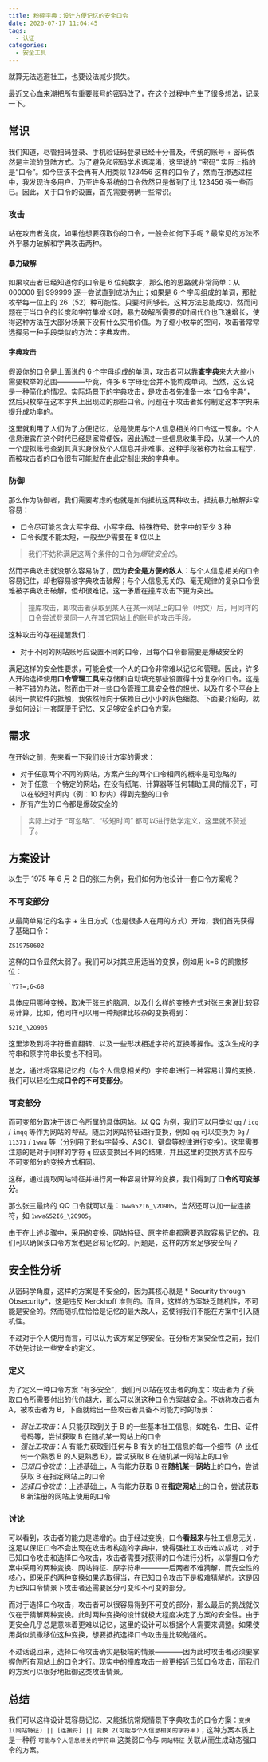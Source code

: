 ```yaml
---
title: 粉碎字典：设计方便记忆的安全口令
date: 2020-07-17 11:04:45
tags:
  - 认证
categories:
  - 安全工具
---
```


就算无法逃避社工，也要设法减少损失。

<!--more-->

最近又心血来潮把所有重要账号的密码改了，在这个过程中产生了很多想法，记录一下。

## 常识

我们知道，尽管扫码登录、手机验证码登录已经十分普及，传统的账号 + 密码依然是主流的登陆方式。为了避免和密码学术语混淆，这里说的 “密码” 实际上指的是“口令”。如今应该不会再有人用类似 123456 这样的口令了，然而在渗透过程中，我发现许多用户、乃至许多系统的口令依然只是做到了比 123456 强一些而已。因此，关于口令的设置，首先需要明确一些常识。

### 攻击

站在攻击者角度，如果他想要窃取你的口令，一般会如何下手呢？最常见的方法不外乎暴力破解和字典攻击两种。

#### 暴力破解

如果攻击者已经知道你的口令是 6 位纯数字，那么他的思路就非常简单：从 000000 到 999999 逐一尝试直到成功为止；如果是 6 个字母组成的单词，那就枚举每一位上的 26（52）种可能性。只要时间够长，这种方法总能成功，然而问题在于当口令的长度和字符集增长时，暴力破解所需要的时间代价也飞速增长，使得这种方法在大部分场景下没有什么实用价值。为了缩小枚举的空间，攻击者常常选择另一种手段类似的方法：字典攻击。

#### 字典攻击

假设你的口令是上面说的 6 个字母组成的单词，攻击者可以靠**查字典**来大大缩小需要枚举的范围————毕竟，许多 6 字母组合并不能构成单词。当然，这么说是一种简化的情况。实际场景下的字典攻击，是攻击者先准备一本 “口令字典”，然后只枚举在这本字典上出现过的那些口令。问题在于攻击者如何制定这本字典来提升成功率的。

这里就利用了人们为了方便记忆，总是使用与个人信息相关的口令这一现象。个人信息泄露在这个时代已经是家常便饭，因此通过一些信息收集手段，从某一个人的一个虚拟账号查到其真实身份及个人信息并非难事。这种手段被称为社会工程学，而被攻击者的口令很有可能就在由此定制出来的字典中。

### 防御

那么作为防御者，我们需要考虑的也就是如何抵抗这两种攻击。抵抗暴力破解非常容易：

- 口令尽可能包含大写字母、小写字母、特殊符号、数字中的至少 3 种
- 口令长度不能太短，一般至少需要在 8 位以上

> 我们不妨称满足这两个条件的口令为*爆破安全的*。

然而字典攻击就没那么容易防了，因为**安全是方便的敌人**：与个人信息相关的口令容易记住，却也容易被字典攻击破解；与个人信息无关的、毫无规律的复杂口令很难被字典攻击破解，但却很难记。这一矛盾在撞库攻击下更为突出。

> 撞库攻击，即攻击者获取到某人在某一网站上的口令（明文）后，用同样的口令尝试登录同一人在其它网站上的账号的攻击手段。

这种攻击的存在提醒我们：

- 对于不同的网站账号应设置不同的口令，且每个口令都需要是爆破安全的

满足这样的安全性要求，可能会使一个人的口令非常难以记忆和管理。因此，许多人开始选择使用**口令管理工具**来存储和自动填充那些设置得十分复杂的口令。这是一种不错的办法，然而由于对一些口令管理工具安全性的担忧、以及在多个平台上装同一款软件的抵触，我依然倾向于依赖自己小小的灰色细胞。下面要介绍的，就是如何设计一套既便于记忆、又足够安全的口令方案。

## 需求

在开始之前，先来看一下我们设计方案的需求：

- 对于任意两个不同的网站，方案产生的两个口令相同的概率是可忽略的
- 对于任意一个特定的网站，在没有纸笔、计算器等任何辅助工具的情况下，可以在较短时间内（例：10 秒内）得到完整的口令
- 所有产生的口令都是爆破安全的

> 实际上对于 “可忽略”、“较短时间” 都可以进行数学定义，这里就不赘述了。

## 方案设计

以生于 1975 年 6 月 2 日的张三为例，我们如何为他设计一套口令方案呢？

### 不可变部分

从最简单易记的名字 + 生日方式（也是很多人在用的方式）开始，我们首先获得了基础口令：

```
ZS19750602
```

这样的口令显然太弱了。我们可以对其应用适当的变换，例如用 k=6 的凯撒移位：

```
`Y7?=;6<68
```

具体应用哪种变换，取决于张三的脑洞、以及什么样的变换方式对张三来说比较容易计算。比如，他同样可以用一种规律比较杂的变换得到：

```
52I6_\2O905
```

这里涉及到将字符垂直翻转、以及一些形状相近字符的互换等操作。这次生成的字符串和原字符串长度也不相同。

总之，通过将容易记忆的（与个人信息相关的）字符串进行一种容易计算的变换，我们可以轻松生成**口令的不可变部分**。

### 可变部分

而可变部分取决于该口令所属的具体网站。以 QQ 为例，我们可以用类似 `qq` / `icq` / `imqq` 等作为网站的*特征*。随后对网站特征进行变换，例如 `qq` 可以变换为 `9g` / `11371` / `1wwa` 等（分别用了形似字替换、ASCII、键盘等规律进行变换）。这里需要注意的是对于同样的字符 `q` 应该变换出不同的结果，并且这里的变换方式不应与不可变部分的变换方式相同。

这样，通过提取网站特征并进行另一种容易计算的变换，我们得到了**口令的可变部分**。

那么张三最终的 QQ 口令就可以是：`1wwa52I6_\2O905`。当然还可以加一些连接符，如 `1wwa&52I6_\2O905`。

由于在上述步骤中，采用的变换、网站特征、原字符串都需要选取容易记忆的，我们可以确保该口令方案也是容易记忆的。问题是，这样的方案足够安全吗？

## 安全性分析

从密码学角度，这样的方案是不安全的，因为其核心就是 * Security through Obsecurity*，这是违反 Kerckhoff 准则的。而且，这样的方案缺乏随机性，不可能是安全的。然而随机性恰恰是记忆的最大敌人，这使得我们不能在方案中引入随机性。

不过对于个人使用而言，可以认为该方案足够安全。在分析方案安全性之前，我们不妨先讨论一些安全的定义。

### 定义

为了定义一种口令方案 “有多安全”，我们可以站在攻击者的角度：攻击者为了获取口令所需要付出的代价越大，那么可以说这种口令方案越安全。不妨称攻击者为 A，被攻击者为 B，下面就给出一些攻击者具备不同能力时的场景：

- *弱社工攻击*：A 只能获取到关于 B 的一些基本社工信息，如姓名、生日、证件号码等，尝试获取 B 在随机某一网站上的口令
- *强社工攻击*：A 有能力获取到任何与 B 有关的社工信息的每一个细节（A 比任何一个熟悉 B 的人更熟悉 B），尝试获取 B 在随机某一网站上的口令
- *已知口令攻击*：上述基础上，A 有能力获取 B 在**随机某一网站**上的口令，尝试获取 B 在指定网站上的口令
- *选择口令攻击*：上述基础上，A 有能力获取 B 在**指定网站**上的口令，尝试获取 B 新注册的网站上使用的口令

### 讨论

可以看到，攻击者的能力是递增的。由于经过变换，口令**看起来**与社工信息无关，这足以保证口令不会出现在攻击者构造的字典中，使得强社工攻击难以成功；对于已知口令攻击和选择口令攻击，攻击者需要对获得的口令进行分析，以掌握口令方案中采用的两种变换、网站特征、原字符串————后两者不难猜解，而安全性的核心，即采用的两种变换如果选取得当，在已知口令攻击下是极难猜解的。这是因为已知口令情景下攻击者还需要区分可变和不可变的部分。

而对于选择口令攻击，攻击者可以很容易得到不可变的部分，那么最后的挑战就仅仅在于猜解两种变换。此时两种变换的设计就极大程度决定了方案的安全性。由于更安全几乎总是意味着更难以记忆，这里的设计可以根据个人需要来调整。如果使用类似凯撒移位这种变换，想要抵抗选择口令攻击是比较勉强的。

不过话说回来，选择口令攻击确实是极端的情景————因为此时攻击者必须要掌握你所有网站上的口令才行。现实中的撞库攻击一般更接近已知口令攻击，而我们的方案可以很好地抵御这类攻击情景。

## 总结

我们可以这样设计既容易记忆、又能抵抗常规情景下字典攻击的口令方案：`变换 1(网站特征) || [连接符] || 变换 2(可能与个人信息相关的字符串)`；这种方案本质上是一种将 `可能与个人信息相关的字符串` 这类弱口令与 `网站特征` 关联从而生成动态强口令的方案。
